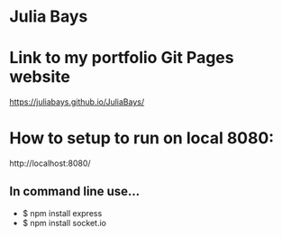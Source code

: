 # Julia Bays

# Link to my portfolio Git Pages website
https://juliabays.github.io/JuliaBays/

# How to setup to run on local 8080:
http://localhost:8080/


## In command line use...
- $ npm install express
- $ npm install socket.io
